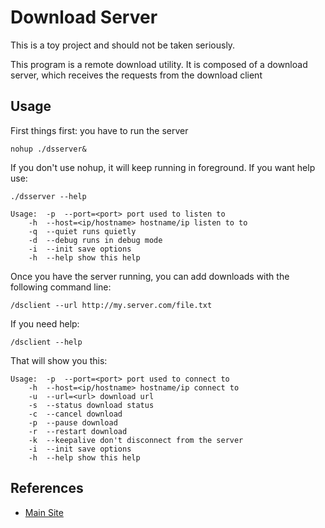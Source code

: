 Download Server
============

This is a toy project and should not be taken seriously. 

This program is a remote download utility. It is composed of a download server, which receives the requests from the download client

Usage
----

First things first: you have to run the server

```
nohup ./dsserver&
```

If you don't use nohup, it will keep running in foreground. If you want help use:

```
./dsserver --help
```

```
Usage: 	-p	--port=<port> port used to listen to
	-h	--host=<ip/hostname> hostname/ip listen to to
	-q	--quiet runs quietly
	-d	--debug runs in debug mode
	-i	--init save options
	-h	--help show this help
```

Once you have the server running, you can add downloads with the following command line:

```
/dsclient --url http://my.server.com/file.txt
```

If you need help:


```
/dsclient --help
```

That will show you this:

```
Usage: 	-p	--port=<port> port used to connect to
	-h	--host=<ip/hostname> hostname/ip connect to
	-u	--url=<url> download url
	-s	--status download status
	-c	--cancel download
	-p	--pause download
	-r	--restart download
	-k	--keepalive don't disconnect from the server
	-i	--init save options
	-h	--help show this help
```

References
----

* [Main Site](http://orpiske.net/)
